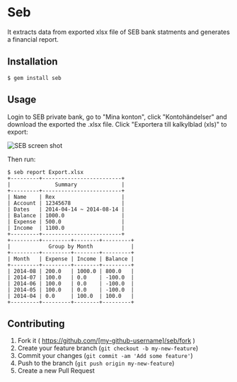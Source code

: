 # Seb

It extracts data from exported xlsx file of SEB bank statments and generates a financial report.

## Installation

    $ gem install seb

## Usage

Login to SEB private bank, go to "Mina konton", click "Kontohändelser" and download the exported the .xlsx file.
Click "Exportera till kalkylblad (xls)" to export:

![SEB screen shot](https://api0-ams1.monosnap.com/static/IutKg0hszJuCy6SF9pqneLYrP0pHAD.png)

Then run:

    $ seb report Export.xlsx
    +---------+-------------------------+
    |              Summary              |
    +---------+-------------------------+
    | Name    | Rex                     |
    | Account | 12345678                |
    | Dates   | 2014-04-14 ~ 2014-08-14 |
    | Balance | 1000.0                  |
    | Expense | 500.0                   |
    | Income  | 1100.0                  |
    +---------+-------------------------+
    +---------+---------+--------+---------+
    |            Group by Month            |
    +---------+---------+--------+---------+
    | Month   | Expense | Income | Balance |
    +---------+---------+--------+---------+
    | 2014-08 | 200.0   | 1000.0 | 800.0   |
    | 2014-07 | 100.0   | 0.0    | -100.0  |
    | 2014-06 | 100.0   | 0.0    | -100.0  |
    | 2014-05 | 100.0   | 0.0    | -100.0  |
    | 2014-04 | 0.0     | 100.0  | 100.0   |
    +---------+---------+--------+---------+

## Contributing

1. Fork it ( https://github.com/[my-github-username]/seb/fork )
2. Create your feature branch (`git checkout -b my-new-feature`)
3. Commit your changes (`git commit -am 'Add some feature'`)
4. Push to the branch (`git push origin my-new-feature`)
5. Create a new Pull Request
